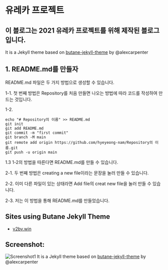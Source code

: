 # 유레카 프로젝트
## 이 블로그는 2021 유레카 프로젝트를 위해 제작된 블로그입니다.
It is a Jekyll theme based on [butane-jekyll-theme](https://github.com/alexcarpenter/butane-jekyll-theme) by @alexcarpenter

## 1. README.md를 만들자
README.md 파일은 두 가지 방법으로 생성할 수 있습니다.

1-1. 첫 번째 방법은 Repository를 처음 만들면 나오는 방법에 따라 코드를 작성하여 만드는 것입니다.

1-2. 
```
echo "# Repository의 이름" >> README.md
git init
git add README.md
git commit -m "first commit"
git branch -M main
git remote add origin https://github.com/hyeyeong-nam/Repository의 이름.git
git push -u origin main
```

1.3 1-2의 방법을 따른다면 README.md를 만들 수 있습니다.

2-1. 두 번째 방법은 creating a new file이라는 문장을 눌러 만들 수 있습니다.

2-2. 이미 다른 파일이 있는 상태라면 Add file의 creat new file을 눌러 만들 수 있습니다.

2-3. 저는 이 방법을 통해 README.md를 만들었습니다.

## Sites using Butane Jekyll Theme
- [v2bv.win](https://v2bv.win)

## Screenshot:
![Screenshot1](https://img.vim-cn.com/0b/dbf27e6ce44cf17afe049e5420a883bedf53c0.jpg)
It is a Jekyll theme based on [butane-jekyll-theme](https://github.com/alexcarpenter/butane-jekyll-theme) by @alexcarpenter
